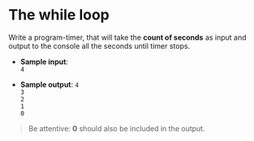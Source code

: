 # The while loop

Write a program-timer, that will take the **count of seconds** as input and output to the console all the seconds until timer stops.

- **Sample input**:  
`4`  

- **Sample output**:
`4`  
`3`  
`2`  
`1`  
`0`  

>Be attentive: **0** should also be included in the output.
